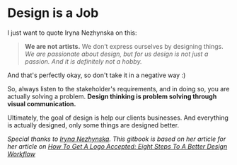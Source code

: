 # Design is a Job

I just want to quote Iryna Nezhynska on this:

>**We are not artists.** We don’t express ourselves by designing things. _We are passionate about design, but for us design is not just a passion. And it is definitely not a hobby._

And that's perfectly okay, so don't take it in a negative way :)

So, always listen to the stakeholder's requirements, and in doing so, you are actually solving a problem. **Design thinking is problem solving through visual communication.**

Ultimately, the goal of design is help our clients businesses. And everything is actually designed, only some things are designed better.  

_Special thanks to [Iryna Nezhynska](https://www.smashingmagazine.com/author/irynanezhynska/). This gitbook is based on her article  for her article on [How To Get A Logo Accepted: Eight Steps To A Better Design Workflow](https://www.smashingmagazine.com/2016/02/design-workflow/)_